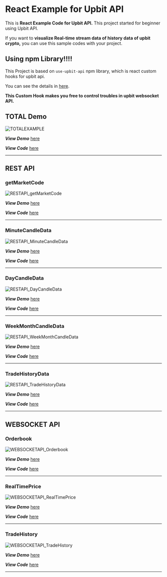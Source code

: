 # React Example for Upbit API

This is **React Example Code for Upbit API.** This project started for beginner using Upbit API.

If you want to **visualize Real-time stream data of history data of upbit crypto,** you can use this sample codes with your project.

## Using npm Library!!!!

This Project is based on `use-upbit-api` npm library, which is react custom hooks for upbit api.

You can see the details in [here](https://www.npmjs.com/package/use-upbit-api).

**This Custom Hook makes you free to control troubles in upbit websocket API.**

## TOTAL Demo

![TOTALEXAMPLE](https://user-images.githubusercontent.com/44657722/183570075-cb54905c-a57c-44a6-96c3-3d66dccef054.gif)

**_View Demo_** [here](https://devkangminhyeok.github.io/React-Upbit-API-Example/total-example)

**_View Code_** [here](https://github.com/devKangMinHyeok/React-Upbit-API-Example/tree/master/src/QuotationAPI/TOTAL-example)

---

## REST API

### **getMarketCode**

![RESTAPI_getMarketCode](https://user-images.githubusercontent.com/44657722/183568760-fb58e603-ab00-41bd-842e-2d2ae4f3a350.gif)

**_View Demo_** [here](https://devkangminhyeok.github.io/React-Upbit-API-Example/rest-api/marketcode)

**_View Code_** [here](https://github.com/devKangMinHyeok/React-Upbit-API-Example/blob/master/src/QuotationAPI/RESTAPI-example/MarketCode.js)

---

### **MinuteCandleData**

![RESTAPI_MinuteCandleData](https://user-images.githubusercontent.com/44657722/183569283-703b55ae-ee01-4671-bfbf-7dbacd85add1.gif)

**_View Demo_** [here](https://devkangminhyeok.github.io/React-Upbit-API-Example/rest-api/minute-candle-data)

**_View Code_** [here](https://github.com/devKangMinHyeok/React-Upbit-API-Example/blob/master/src/QuotationAPI/RESTAPI-example/MinuteCandleData.js)

---

### **DayCandleData**

![RESTAPI_DayCandleData](https://user-images.githubusercontent.com/44657722/183568878-0fc4d49e-ba51-49f3-bb9f-582d19047f82.gif)

**_View Demo_** [here](https://devkangminhyeok.github.io/React-Upbit-API-Example/rest-api/day-candle-data)

**_View Code_** [here](https://github.com/devKangMinHyeok/React-Upbit-API-Example/blob/master/src/QuotationAPI/RESTAPI-example/DayCandleData.js)

---

### **WeekMonthCandleData**

![RESTAPI_WeekMonthCandleData](https://user-images.githubusercontent.com/44657722/183569438-522b2d25-61d5-44d0-9422-78c1f4e5115c.gif)

**_View Demo_** [here](https://devkangminhyeok.github.io/React-Upbit-API-Example/rest-api/week-month-candle-data)

**_View Code_** [here](https://github.com/devKangMinHyeok/React-Upbit-API-Example/blob/master/src/QuotationAPI/RESTAPI-example/WeekMonthCandleData.js)

---

### **TradeHistoryData**

![RESTAPI_TradeHistoryData](https://user-images.githubusercontent.com/44657722/183569535-d48bd941-b768-4654-ac68-952e01f9636d.gif)

**_View Demo_** [here](https://devkangminhyeok.github.io/React-Upbit-API-Example/rest-api/trade-history-data)

**_View Code_** [here](https://github.com/devKangMinHyeok/React-Upbit-API-Example/blob/master/src/QuotationAPI/RESTAPI-example/TradeHistoryData.js)

---

## WEBSOCKET API

### **Orderbook**

![WEBSOCKETAPI_Orderbook](https://user-images.githubusercontent.com/44657722/183569807-bdd58ba4-10e0-48b7-92e1-f463c54810d0.gif)

**_View Demo_** [here](https://devkangminhyeok.github.io/React-Upbit-API-Example/websocket-api/order-book)

**_View Code_** [here](https://github.com/devKangMinHyeok/React-Upbit-API-Example/blob/master/src/QuotationAPI/WEBSOCKET-example/OrderBook.js)

---

### **RealTimePrice**

![WEBSOCKETAPI_RealTimePrice](https://user-images.githubusercontent.com/44657722/183569903-2f3bd599-10f3-4290-b1f5-7b9dc16829f1.gif)

**_View Demo_** [here](https://devkangminhyeok.github.io/React-Upbit-API-Example/websocket-api/real-time-price)

**_View Code_** [here](https://github.com/devKangMinHyeok/React-Upbit-API-Example/blob/master/src/QuotationAPI/WEBSOCKET-example/RealTimePrice.js)

---

### **TradeHistory**

![WEBSOCKETAPI_TradeHistory](https://user-images.githubusercontent.com/44657722/183570008-2196f61e-ee08-4cfc-802d-a197c2ff230a.gif)

**_View Demo_** [here](https://devkangminhyeok.github.io/React-Upbit-API-Example/websocket-api/trade-history)

**_View Code_** [here](https://github.com/devKangMinHyeok/React-Upbit-API-Example/blob/master/src/QuotationAPI/WEBSOCKET-example/TradeHistory.js)

---
